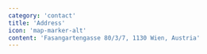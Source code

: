 ```yaml
---
category: 'contact'
title: 'Address'
icon: 'map-marker-alt'
content: 'Fasangartengasse 80/3/7, 1130 Wien, Austria'
---
```

